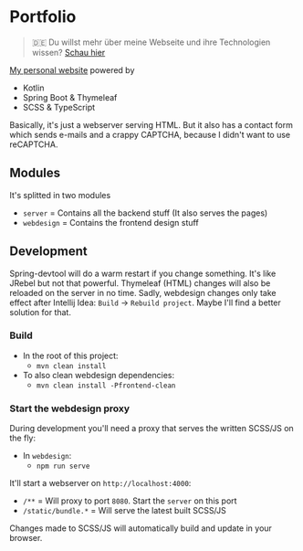 # Portfolio

> :de: Du willst mehr über meine Webseite und ihre Technologien wissen? [Schau hier](https://kenneth.wussmann.net/page/project-portfolio)

[My personal website](https://kenneth.wussmann.net) powered by

* Kotlin
* Spring Boot & Thymeleaf
* SCSS & TypeScript

Basically, it's just a webserver serving HTML. But it also has a contact form which sends e-mails and a crappy CAPTCHA, because I didn't want to use reCAPTCHA.

## Modules
It's splitted in two modules

* `server` = Contains all the backend stuff (It also serves the pages)
* `webdesign` = Contains the frontend design stuff

## Development
Spring-devtool will do a warm restart if you change something. It's like JRebel but not that powerful.
Thymeleaf (HTML) changes will also be reloaded on the server in no time.
Sadly, webdesign changes only take effect after Intellij Idea: `Build` -> `Rebuild project`. Maybe I'll find a better solution for that.

### Build

* In the root of this project:
  * `mvn clean install`
* To also clean webdesign dependencies:
  * `mvn clean install -Pfrontend-clean`

### Start the webdesign proxy
During development you'll need a proxy that serves the written SCSS/JS on the fly:

* In `webdesign`:
  * `npm run serve`

It'll start a webserver on `http://localhost:4000`:
* `/**` = Will proxy to port `8080`. Start the `server` on this port
* `/static/bundle.*` = Will serve the latest built SCSS/JS

Changes made to SCSS/JS will automatically build and update in your browser.
